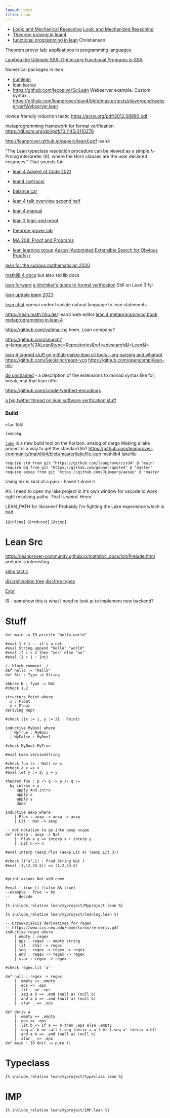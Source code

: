 ```yaml
---
layout: post
title: Lean
---
```


- [Logic and Mechanical Reasoning](https://avigad.github.io/lamr/) [Logic and Mechanized Reasoning](https://avigad.github.io/lamr/logic_and_mechanized_reasoning.pdf)
- [Theorem proving in lean4](https://leanprover.github.io/theorem_proving_in_lean4/)
- [functional programming in lean](https://leanprover.github.io/functional_programming_in_lean/hello-world.html) Christianson

[Theorem prover lab: applications in programming languages ](https://github.com/IPDSnelting/tba-2021)

[Lambda the Ultimate SSA: Optimizing Functional Programs in SSA](https://arxiv.org/abs/2201.07272)

Numerical packages in lean
- [numlean](https://github.com/arthurpaulino/NumLean)
- [lean karray](https://github.com/lecopivo/lean4-karray)
- https://github.com/lecopivo/SciLean
Webserver example. Custom syntax
https://github.com/leanprover/lean4/blob/master/tests/playground/webserver/Webserver.lean

novice friendly induction tactic
https://arxiv.org/pdf/2012.08990.pdf

metaprogramming framework for formal verification
https://dl.acm.org/doi/pdf/10.1145/3110278

http://leanprover.github.io/papers/lean4.pdf lean4

"The Lean typeclass resolution procedure can be viewed as a
simple λ-Prolog interpreter [8], where the Horn clauses are the user declared
instances."
That sounds fun

- [lean 4 Advent of Code 2021](https://github.com/alcides/AoC2021Lean4)
- [lean4 raytracer](https://github.com/kmill/lean4-raytracer)
- [balance car](https://github.com/galoisinc/lean4-balance-car)
- [lean 4 talk overview](https://www.youtube.com/watch?v=UeGvhfW1v9M) [second half](https://www.youtube.com/watch?v=vy4JWIiiXSY&ab_channel=leanprovercommunity)

- [lean 4 manual](https://leanprover.github.io/lean4/doc/)
- [lean 3 logic and proof](https://leanprover.github.io/logic_and_proof/)


- [theorme prover lab](https://github.com/IPDSnelting/tba-2022)
- [MA 208: Proof and Programs ](http://math.iisc.ac.in/~gadgil/proofs-and-programs-2023/index.html)
- [lean learning group](https://www.maths.ed.ac.uk/~pkinnear/leancourse/)
[Aesop (Automated Extensible Search for Obvious Proofs) i](https://github.com/JLimperg/aesop)

[lean for the curious mathematician 2020](https://github.com/leanprover-community/lftcm2020)


[mathlib 4 docs](https://leanprover-community.github.io/mathlib4_docs/) but also std lib docs

[lean forward](https://lean-forward.github.io/)
[a hitchiker's guide to formal verification](https://lean-forward.github.io/logical-verification/2022/) Still on Lean 3 fyi

[lean update ipam 2023](https://www.youtube.com/watch?v=BY78oZYMGCk&ab_channel=InstituteforPure%26AppliedMathematics%28IPAM%29)

[lean chat](https://github.com/zhangir-azerbayev/lean-chat) openai codex tranlate natural language to lean statements

[](https://proofassistants.stackexchange.com/questions/1964/setting-up-lean-4-on-a-server) https://lean.math.hhu.de/ lean4 web editor
[lean 4 metaprgramming book](https://github.com/arthurpaulino/lean4-metaprogramming-book)
[metaprogramming in lean 4](https://www.youtube.com/watch?v=hxQ1vvhYN_U&ab_channel=leanprovercommunity)

https://github.com/yatima-inc hmm. Lean company?

https://github.com/search?q=language%3ALean&type=Repositories&ref=advsearch&l=Lean&l=

[lean 4 tagged stuff on github](https://github.com/topics/lean4)
[makig lean cli tools - arg parsing and whatnot](https://github.com/mhuisi/lean4-cli)
https://github.com/GaloisInc/reopt-vcg
https://github.com/opencompl/lean-mlir

[do unchained](https://leanprover.github.io/papers/do.pdf) - a description of the extensions to monad syntax like for, break, mut that lean offer

https://github.com/ccodel/verified-encodings

[a big twitter thread on lean software verification stuff](https://twitter.com/mukesh_tiwari/status/1667848032128499714?s=12&t=pdj9jytXGvxDOXHWwx4_mg)
### Build

`elan` tool

`leanpkg`

[`lake`](https://github.com/leanprover/lake) is a new build tool on the horizon. analog of cargo
Making a lake project is a way to get the standard lib?
<https://github.com/leanprover-community/mathlib4/blob/master/lakefile.lean> mathlib4 lakefile

```lake
require std from git "https://github.com/leanprover/std4" @ "main"
require Qq from git "https://github.com/gebner/quote4" @ "master"
require aesop from git "https://github.com/JLimperg/aesop" @ "master
```

Using nix is kind of a pain. I haven't done it.

Ah. I need to open my lake project in it's own window for vscode to work right resolving paths. That is weird. Hmm.

LEAN_PATH for libraries? Probably I'm fighting the Lake experience which is bad.

`[@inline]`
`[@reduced]`
`[@simp]`

# Lean Src
<https://leanprover-community.github.io/mathlib4_docs/Init/Prelude.html> prelude is interesting

[simp tactic](https://github.com/leanprover/lean4/tree/master/src/Lean/Meta/Tactic/Simp)

[discrimination tree](https://github.com/leanprover/lean4/blob/master/src/Lean/Meta/DiscrTree.lean)
[disctree types](https://github.com/leanprover/lean4/blob/master/src/Lean/Meta/DiscrTreeTypes.lean)

[Expr](https://github.com/leanprover/lean4/blob/master/src/Lean/Expr.lean)

IR - somehow this is what I need to look at to implement new backend?


# Stuff


```lean
def main := IO.println "hello world"

#eval 1 + 1 -- it's a nat
#eval String.append "hello" "world"
#eval if 1 > 2 then "yes" else "no"
#eval (1 + 1 : Int)

/- block comment -/
def hello := "hello"
def Str : Type := String

abbrev N : Type := Nat
#check 1.2

structure Point where
  x : Float
  y : Float
deriving Repr

#check ({x := 1, y := 2} : Point)

inductive MyBool where
  | MyTrue : MyBool
  | MyFalse : MyBool

#check MyBool.MyTrue

#eval Lean.versionString

#check fun (x : Nat) => x
#check λ x => x
#eval let y := 2; y + y

theorem foo : p -> q -> p /\ q :=
  by intros x y
     apply And.intro
     apply x
     apply y
     done

inductive aexp where
    | Plus : aexp -> aexp -> aexp
    | Lit : Nat -> aexp

-- dot notation to go into aexp scope
def interp : aexp -> Nat
    | .Plus x y => interp x + interp y
    | .Lit n => n

#eval interp (aexp.Plus (aexp.Lit 4) (aexp.Lit 3))

#check (("a",1) : Prod String Nat )
#eval (1,(2,34,5)) == (1,2,34,5)


#print axioms Nat.add_comm

#eval ! true || (false && true)
--example : True := by
--    decide
```

```lean
{% include_relative lean/myproject/Myproject.lean %}
```

```lean
{% include_relative lean/myproject/leanlog.lean %}
```

```lean
-- Brzowksisksis derivatives for regex
-- https://www.ccs.neu.edu/home/turon/re-deriv.pdf
inductive regex where
    | empty : regex
    | eps : regex -- empty string
    | lit : Char -> regex
    | seq : regex -> regex -> regex
    | and : regex -> regex -> regex
    | star : regex -> regex

#check regex.lit 'a'

def null : regex -> regex
    | .empty => .empty
    | .eps => .eps
    | .lit _ => .eps
    | .seq a b => .and (null a) (null b)
    | .and a b => .and (null a) (null b)
    | .star _ => .eps

def deriv a 
    | .empty => .empty
    | .eps => .eps
    | .lit b => if a == b then .eps else .empty 
    | .seq a' b => .alt (.seq (deriv a a') b) (.seq a' (deriv a b))
    | .and a b => .and (null a) (null b)
    | .star _ => .eps
def main : IO Unit := pure ()
```

# Typeclass
```lean
{% include_relative lean/myproject/typeclass.lean %}
```

# IMP
```lean
{% include_relative lean/myproject/IMP.lean %}
```